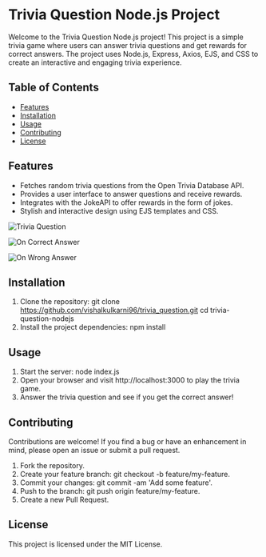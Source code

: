 # Trivia Question Node.js Project

Welcome to the Trivia Question Node.js project! This project is a simple trivia game where users can answer trivia questions and get rewards for correct answers. The project uses Node.js, Express, Axios, EJS, and CSS to create an interactive and engaging trivia experience.

## Table of Contents

- [Features](#features)
- [Installation](#installation)
- [Usage](#usage)
- [Contributing](#contributing)
- [License](#license)

## Features

- Fetches random trivia questions from the Open Trivia Database API.
- Provides a user interface to answer questions and receive rewards.
- Integrates with the JokeAPI to offer rewards in the form of jokes.
- Stylish and interactive design using EJS templates and CSS.

![Trivia Question](https://github.com/vishalkulkarni96/trivia_question/assets/94294940/8e18e7ee-8d6d-47d1-a804-e5e72eebe9de)

![On Correct Answer](https://github.com/vishalkulkarni96/trivia_question/assets/94294940/e661b93d-ff5b-45a6-a177-0f84677220d6)

![On Wrong Answer](https://github.com/vishalkulkarni96/trivia_question/assets/94294940/47b394c8-fb08-4217-9241-0faf4226eb50)

## Installation

1. Clone the repository:
   git clone https://github.com/vishalkulkarni96/trivia_question.git
   cd trivia-question-nodejs
2. Install the project dependencies:
   npm install

## Usage

1. Start the server:
   node index.js
2. Open your browser and visit http://localhost:3000 to play the trivia game.
3. Answer the trivia question and see if you get the correct answer!

## Contributing

Contributions are welcome! If you find a bug or have an enhancement in mind, please open an issue or submit a pull request.
1. Fork the repository.
2. Create your feature branch: git checkout -b feature/my-feature.
3. Commit your changes: git commit -am 'Add some feature'.
4. Push to the branch: git push origin feature/my-feature.
5. Create a new Pull Request.

## License

This project is licensed under the MIT License.
